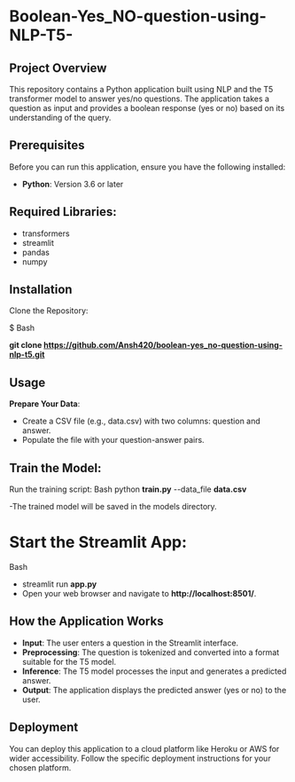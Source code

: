 # Boolean-Yes_NO-question-using-NLP-T5-

## Project Overview
This repository contains a Python application built using NLP and the T5 transformer model to answer yes/no questions. The application takes a question as input and provides a boolean response (yes or no) based on its understanding of the query.

## Prerequisites
Before you can run this application, ensure you have the following installed:

- **Python**: Version 3.6 or later

## Required Libraries:
- transformers
- streamlit
- pandas
- numpy

## Installation
Clone the Repository:

$ Bash

**git clone https://github.com/Ansh420/boolean-yes_no-question-using-nlp-t5.git**


## Usage
**Prepare Your Data**:

- Create a CSV file (e.g., data.csv) with two columns: question and answer.
- Populate the file with your question-answer pairs.

## Train the Model:

Run the training script:
Bash
python **train.py** --data_file **data.csv**

 -The trained model will be saved in the models directory.
# Start the Streamlit App:

Bash
- streamlit run **app.py**
- Open your web browser and navigate to **http://localhost:8501/**.

  
## How the Application Works
- **Input**: The user enters a question in the Streamlit interface.
- **Preprocessing**: The question is tokenized and converted into a format suitable for the T5 model.
- **Inference**: The T5 model processes the input and generates a predicted answer.
- **Output**: The application displays the predicted answer (yes or no) to the user.
  
## Deployment
You can deploy this application to a cloud platform like Heroku or AWS for wider accessibility. Follow the specific deployment instructions for your chosen platform.
